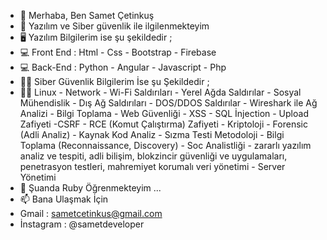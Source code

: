- 👋 Merhaba, Ben Samet Çetinkuş
- 👀 Yazılım ve Siber güvenlik ile ilgilenmekteyim 
- 🖥️ Yazılım Bilgilerim ise şu şekildedir ;
- 💻 Front End : Html - Css - Bootstrap - Firebase
- 💻 Back-End : Python - Angular - Javascript - Php
- 👨‍💻 Siber Güvenlik Bilgilerim İse şu Şekildedir ;
- 👨‍💻 Linux - Network - Wi-Fi Saldırıları - Yerel Ağda Saldırılar - Sosyal Mühendislik - Dış Ağ Saldırıları - DOS/DDOS Saldırılar - Wireshark ile Ağ Analizi - Bilgi Toplama - Web Güvenliği - XSS - SQL İnjection - Upload Zafiyeti -CSRF - RCE (Komut Çalıştırma) Zafiyeti - Kriptoloji - Forensic (Adli Analiz) - Kaynak Kod Analiz -   Sızma Testi Metodoloji - Bilgi Toplama (Reconnaissance, Discovery) - Soc Analistliği - zararlı yazılım analiz ve tespiti, adli bilişim, blokzincir güvenliği ve uygulamaları, penetrasyon testleri, mahremiyet korumalı veri yönetimi - Server Yönetimi
- 🌱 Şuanda Ruby Öğrenmekteyim ...
- 📫 Bana Ulaşmak İçin 
- Gmail : sametcetinkus@gmail.com
- İnstagram : @sametdeveloper


<!---
sametcetinkuss/sametcetinkuss is a ✨ special ✨ repository because its `README.md` (this file) appears on your GitHub profile.
You can click the Preview link to take a look at your changes.
--->
